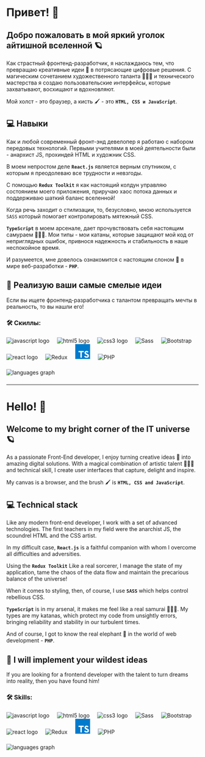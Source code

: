 # Привет! 👋 

## Добро пожаловать в мой яркий уголок айтишной вселенной 🪐 

Как страстный фронтенд-разработчик, я наслаждаюсь тем, что превращаю креативные идеи 🎨 в потрясающие цифровые решения. С магическим сочетанием художественного таланта 👨🏼‍🎨 и технического мастерства я создаю пользовательские интерфейсы, которые захватывают, восхищают и вдохновляют. 

Мой холст - это браузер, а кисть 🖌️ - это **`HTML, CSS и JavaScript`**.

## 💻 Навыки 

Как и любой современный фронт-энд девелопер я работаю с набором передовых технологий. Первыми учителями в моей деятельности были - анархист JS, прохиндей HTML и художник CSS. 

В моем непростом деле **`React.js`** является верным спутником, с которым я преодолеваю все трудности и невзгоды. 

С помощью **`Redux Toolkit`** я как настоящий колдун управляю состоянием моего приложения, приручаю хаос потока данных и поддерживаю шаткий баланс вселенной! 

Когда речь заходит о стилизации, то, безусловно, мною используется `SASS` который помогает контролировать мятежный CSS. 

**`TypeScript`** в моем арсенале, дает прочувствовать себя настоящим самураем 🎌🥷🏻. Мои типы - мои катаны, которые защищают мой код от неприглядных ошибок, привнося надежность и стабильность в наше неспокойное время.

И разумеется, мне довелось ознакомится с настоящим слоном 🐘 в мире веб-разработки - **`PHP`**.

## 🌟 Реализую ваши самые смелые идеи

Если вы ищете фронтенд-разработчика с талантом превращать мечты в реальность, то вы нашли его! 
###

<h3 align="left">🛠 Скиллы:</h3>

###

<div align="left">
  <img src="https://cdn.jsdelivr.net/gh/devicons/devicon/icons/javascript/javascript-original.svg" height="40" alt="javascript logo"  />
  <img width="12" />
  <img src="https://cdn.jsdelivr.net/gh/devicons/devicon/icons/html5/html5-original.svg" height="40" alt="html5 logo"  />
  <img width="12" />
  <img src="https://cdn.jsdelivr.net/gh/devicons/devicon/icons/css3/css3-original.svg" height="40" alt="css3 logo"  />
  <img width="12" />
  <img src="https://raw.githubusercontent.com/danielcranney/readme-generator/main/public/icons/skills/sass-colored.svg" height="40" alt="Sass"/>
  <img width="12" />
  <img src="https://raw.githubusercontent.com/danielcranney/readme-generator/main/public/icons/skills/bootstrap-colored.svg" height="40" alt="Bootstrap" />
  <img width="12" />
  <img src="https://cdn.jsdelivr.net/gh/devicons/devicon/icons/react/react-original.svg" height="40" alt="react logo"  />
  <img width="12" />
  <img src="https://raw.githubusercontent.com/danielcranney/readme-generator/main/public/icons/skills/redux-colored.svg" height="40" alt="Redux" />
  <img width="12" />
  <img src="https://raw.githubusercontent.com/devicons/devicon/master/icons/typescript/typescript-original.svg" alt="typescript" height="40"/>
  <img width="12" />
  <img src="https://raw.githubusercontent.com/danielcranney/readme-generator/main/public/icons/skills/php-colored.svg" height="40" alt="PHP"/>
  <img width="12" />
</div>

###

###

<div align="left">
  <img src="https://github-readme-stats.vercel.app/api/top-langs?username=Vadoc1337&locale=en&hide_title=false&layout=compact&card_width=490&langs_count=5&theme=dracula&hide_border=false&order=2" height="150" alt="languages graph"  />
</div>

###
________________

# Hello! 👋 

## Welcome to my bright corner of the IT universe 🪐

As a passionate Front-End developer, I enjoy turning creative ideas 🎨 into amazing digital solutions. With a magical combination of artistic talent 👨🏼‍🎨 and technical skill, I create user interfaces that capture, delight and inspire. 

My canvas is a browser, and the brush 🖌️ is **`HTML, CSS and JavaScript`**.

## 💻 Technical stack 

Like any modern front-end developer, I work with a set of advanced technologies. The first teachers in my field were the anarchist JS, the scoundrel HTML and the CSS artist. 

In my difficult case, **`React.js`** is a faithful companion with whom I overcome all difficulties and adversities. 

Using the **`Redux Toolkit`** Like a real sorcerer, I manage the state of my application, tame the chaos of the data flow and maintain the precarious balance of the universe! 

When it comes to styling, then, of course, I use **`SASS`** which helps control rebellious CSS. 

**`TypeScript`** is in my arsenal, it makes me feel like a real samurai 🎌🥷🏻. My types are my katanas, which protect my code from unsightly errors, bringing reliability and stability in our turbulent times.

And of course, I got to know the real elephant 🐘 in the world of web development - **`PHP`**.

## 🌟 I will implement your wildest ideas

If you are looking for a frontend developer with the talent to turn dreams into reality, then you have found him!

<h3 align="left">🛠 Skills:</h3>

###

<div align="left">
  <img src="https://cdn.jsdelivr.net/gh/devicons/devicon/icons/javascript/javascript-original.svg" height="40" alt="javascript logo"  />
  <img width="12" />
  <img src="https://cdn.jsdelivr.net/gh/devicons/devicon/icons/html5/html5-original.svg" height="40" alt="html5 logo"  />
  <img width="12" />
  <img src="https://cdn.jsdelivr.net/gh/devicons/devicon/icons/css3/css3-original.svg" height="40" alt="css3 logo"  />
  <img width="12" />
  <img src="https://raw.githubusercontent.com/danielcranney/readme-generator/main/public/icons/skills/sass-colored.svg" height="40" alt="Sass"/>
  <img width="12" />
  <img src="https://raw.githubusercontent.com/danielcranney/readme-generator/main/public/icons/skills/bootstrap-colored.svg" height="40" alt="Bootstrap" />
  <img width="12" />
  <img src="https://cdn.jsdelivr.net/gh/devicons/devicon/icons/react/react-original.svg" height="40" alt="react logo"  />
  <img width="12" />
  <img src="https://raw.githubusercontent.com/danielcranney/readme-generator/main/public/icons/skills/redux-colored.svg" height="40" alt="Redux" />
  <img width="12" />
  <img src="https://raw.githubusercontent.com/devicons/devicon/master/icons/typescript/typescript-original.svg" alt="typescript" height="40"/>
  <img width="12" />
  <img src="https://raw.githubusercontent.com/danielcranney/readme-generator/main/public/icons/skills/php-colored.svg" height="40" alt="PHP"/>
  <img width="12" />
</div>

###

###

<div align="left">
  <img src="https://github-readme-stats.vercel.app/api/top-langs?username=Vadoc1337&locale=en&hide_title=false&layout=compact&card_width=490&langs_count=5&theme=dracula&hide_border=false&order=2" height="150" alt="languages graph"  />
</div>

###

